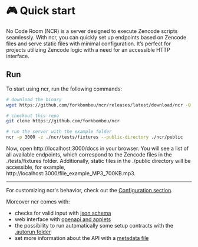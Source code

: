 
# 🎮 Quick start

No Code Room (NCR) is a server designed to execute Zencode scripts seamlessly. With ncr, you can quickly set up endpoints
based on Zencode files and serve static files with minimal configuration. It’s perfect for projects utilizing
Zencode logic with a need for an accessible HTTP interface.

## Run

To start using ncr, run the following commands:

```bash
# download the binary
wget https://github.com/forkbombeu/ncr/releases/latest/download/ncr -O ~/.local/bin/ncr && chmod +x ~/.local/bin/ncr

# checkout this repo
git clone https://github.com/forkbombeu/ncr

# run the server with the example folder
ncr -p 3000 -z ./ncr/tests/fixtures --public-directory ./ncr/public
```

Now, open http://localhost:3000/docs in your browser. You will see a list of all available endpoints, which correspond
to the Zencode files in the ./tests/fixtures folder. Additionally, static files in the ./public directory will be
accessible, for example, http://localhost:3000/file_example_MP3_700KB.mp3.

---

For customizing ncr's behavior, check out the [Configuration section](./conf).

Moreover ncr comes with:
* checks for valid input with [json schema](./../info/schema)
* web interface with [openapi and applets](./../info/web)
* the possibility to run automatically some setup contracts with the [.autorun folder](./../info/autorun)
* set more information about the API with a [metadata file](./../info/metadata)
